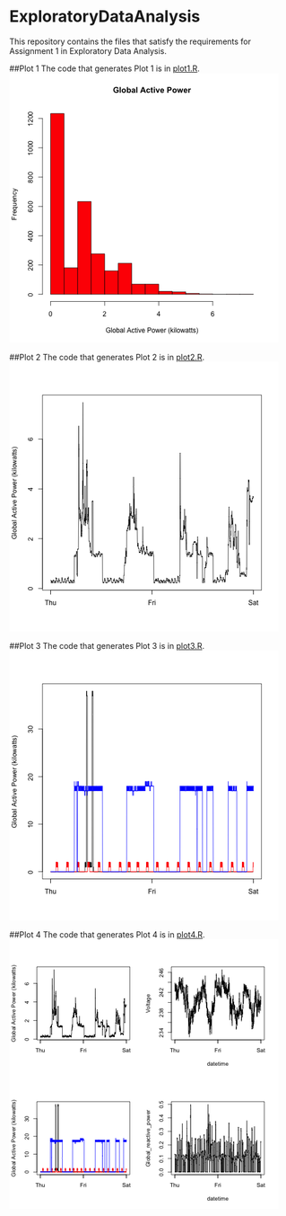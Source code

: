 # ExploratoryDataAnalysis

This repository contains the files that satisfy the requirements for Assignment 1 in Exploratory Data Analysis.

##Plot 1
The code that generates Plot 1 is in [plot1.R](plot1.R).
![Plot 1: Global Active Power](plot1.png "Global Active Power")

##Plot 2
The code that generates Plot 2 is in [plot2.R](plot2.R).
![Plot 2: Global Active Power vs. Time](plot2.png "Global Active Power vs. Time")

##Plot 3
The code that generates Plot 3 is in [plot3.R](plot3.R).
![Plot 3: Energy sub metering vs. Time](plot3.png "Energy sub metering vs. Time")

##Plot 4
The code that generates Plot 4 is in [plot4.R](plot4.R).
![Plot 4: Panel Plot](plot4.png "Panel Plot")